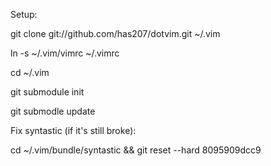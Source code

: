 Setup:

git clone git://github.com/has207/dotvim.git ~/.vim

ln -s ~/.vim/vimrc ~/.vimrc

cd ~/.vim

git submodule init

git submodle update

Fix syntastic (if it's still broke):

cd ~/.vim/bundle/syntastic && git reset --hard 8095909dcc9
